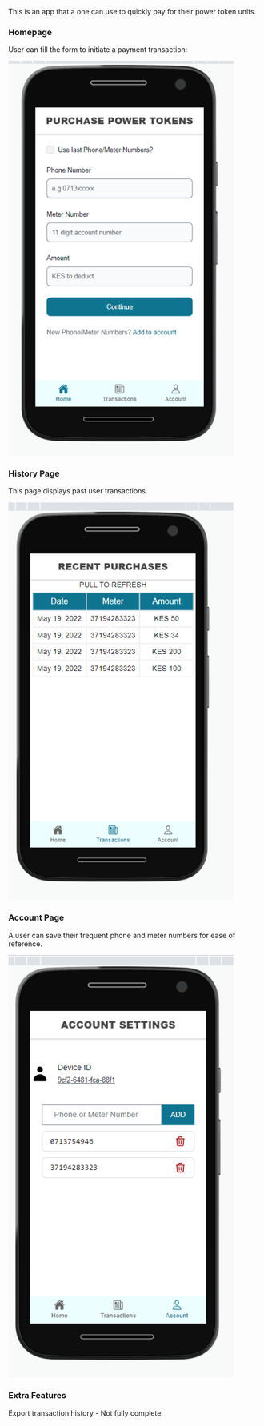 This is an app that a one can use to quickly pay for their power token units.

### Homepage

User can fill the form to initiate a payment transaction:

<img src="https://github.com/nicksonlangat/billsapi/blob/master/screens/1.PNG"  width="450"/> 


### History Page

This page displays past user transactions.

<img src="https://github.com/nicksonlangat/billsapi/blob/master/screens/2.PNG"  width="450"/> 

### Account Page

A user can save their frequent phone and meter numbers for ease of reference.

<img src="https://github.com/nicksonlangat/billsapi/blob/master/screens/3.PNG"  width="450"/> 

### Extra Features
Export transaction history - Not fully complete